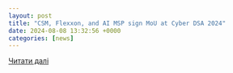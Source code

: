 ```yaml
---
layout: post
title: "CSM, Flexxon, and AI MSP sign MoU at Cyber DSA 2024"
date: 2024-08-08 13:32:56 +0000
categories: [news]
---
```


[Читати далі](https://www.sourcesecurity.com/amp/news/csm-flexxon-ai-msp-sign-mou-co-1680620872-ga-co-1723091449-ga-co-1723091672-ga.1723092060.html)
